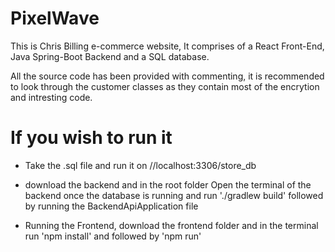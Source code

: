 # PixelWave

This is Chris Billing e-commerce website, It comprises of a React Front-End, Java Spring-Boot Backend and a SQL database.

All the source code has been provided with commenting, it is recommended to look through the customer classes as they contain most of the encrytion and intresting code. 

# If you wish to run it

- Take the .sql file and run it on //localhost:3306/store_db

- download the backend and in the root folder Open the terminal of the backend once the database is running and run './gradlew build' followed by running the BackendApiApplication file

- Running the Frontend, download the frontend folder and in the terminal run 'npm install' and followed by 'npm run' 
